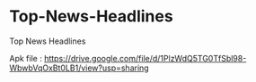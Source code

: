 # Top-News-Headlines
Top News Headlines

Apk file : https://drive.google.com/file/d/1PlzWdQ5TG0TfSbl98-WbwbVqOxBt0LB1/view?usp=sharing

